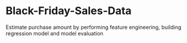 # Black-Friday-Sales-Data
Estimate purchase amount by performing feature engineering, building regression model and model evaluation
